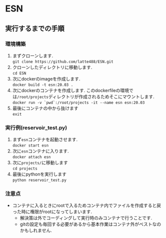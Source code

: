 # ESN

## 実行するまでの手順

### 環境構築
1. まずクローンします.\
`git clone https://github.com/latte488/ESN.git`
1. クローンしたディレクトリに移動します.\
`cd ESN`
1. 次にdockerのimageを作成します.\
`docker build -t esn:20.03 .`
1. 次にdockerのコンテナを作成します. 
このdockerfileの環境では`/root/projects`ディレクトリが作成されるためそこにマウントします.\
``docker run -v `pwd`:/root/projects -it --name esn esn:20.03``
1. 最後にコンテナの中から抜けます \
`exit`

### 実行例(reservoir_test.py)
1. まず`esn`コンテナを起動させます.\
`docker start esn`
1. 次に`esn`コンテナに入ります.\
`docker attach esn`
1. 次に`projects/`に移動します\
`cd projects`
1. 最後にpythonを実行します \
`python reservoir_test.py`

### 注意点
* コンテナに入るときにrootで入るためコンテナ内でファイルを作成すると戻った時に権限がrootになってしまいます.
  * 解決策は外でコーディングして実行時のみコンテナで行うことです.
  * gitの設定も毎回する必要があるから基本作業はコンテナ外がベストなのかもしれません.
